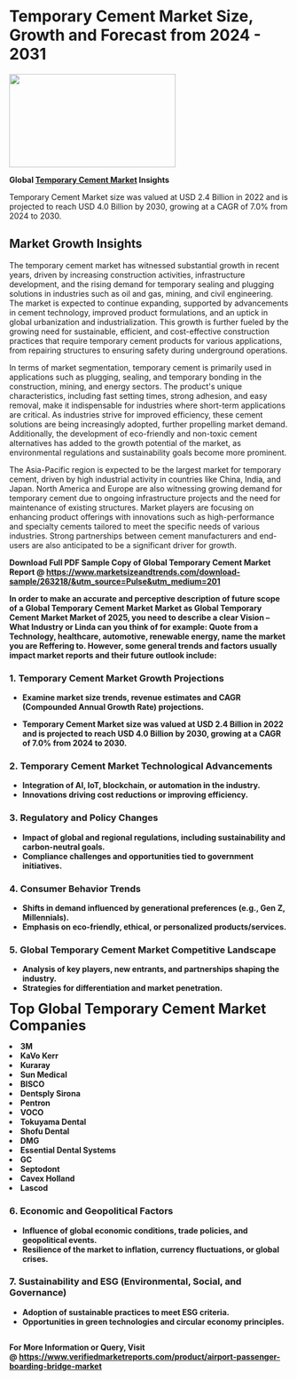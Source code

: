 <H1>Temporary Cement Market Size, Growth and Forecast from 2024 - 2031</H1><img class="aligncenter size-medium wp-image-584254" src="https://thirdeyenews.in/wp-content/uploads/2024/09/Global-Market-Research-300x168.jpeg" alt="" width="300" height="168" /><p><strong>Global&nbsp;<a href="https://www.marketsizeandtrends.com/download-sample/263218/&amp;utm_source=Pulse&amp;utm_medium=201">Temporary Cement Market</a> Insights</strong></p><p>Temporary Cement Market size was valued at USD 2.4 Billion in 2022 and is projected to reach USD 4.0 Billion by 2030, growing at a CAGR of 7.0% from 2024 to 2030.</p><p><h2>Market Growth Insights</h2> <p>The temporary cement market has witnessed substantial growth in recent years, driven by increasing construction activities, infrastructure development, and the rising demand for temporary sealing and plugging solutions in industries such as oil and gas, mining, and civil engineering. The market is expected to continue expanding, supported by advancements in cement technology, improved product formulations, and an uptick in global urbanization and industrialization. This growth is further fueled by the growing need for sustainable, efficient, and cost-effective construction practices that require temporary cement products for various applications, from repairing structures to ensuring safety during underground operations.</p> <p><strong></strong></p> <p>In terms of market segmentation, temporary cement is primarily used in applications such as plugging, sealing, and temporary bonding in the construction, mining, and energy sectors. The product's unique characteristics, including fast setting times, strong adhesion, and easy removal, make it indispensable for industries where short-term applications are critical. As industries strive for improved efficiency, these cement solutions are being increasingly adopted, further propelling market demand. Additionally, the development of eco-friendly and non-toxic cement alternatives has added to the growth potential of the market, as environmental regulations and sustainability goals become more prominent.</p> <p>The Asia-Pacific region is expected to be the largest market for temporary cement, driven by high industrial activity in countries like China, India, and Japan. North America and Europe are also witnessing growing demand for temporary cement due to ongoing infrastructure projects and the need for maintenance of existing structures. Market players are focusing on enhancing product offerings with innovations such as high-performance and specialty cements tailored to meet the specific needs of various industries. Strong partnerships between cement manufacturers and end-users are also anticipated to be a significant driver for growth.</p> <p><strong></p><p><span class=""><strong>Download Full PDF Sample Copy of Global Temporary Cement Market Report</strong> @ <a href="https://www.marketsizeandtrends.com/download-sample/263218/&amp;utm_source=Pulse&amp;utm_medium=201" target="_blank">https://www.marketsizeandtrends.com/download-sample/263218/&amp;utm_source=Pulse&amp;utm_medium=201</a></span></p><p>In order to make an accurate and perceptive description of future scope of a Global&nbsp;Temporary Cement Market Market as Global&nbsp;Temporary Cement Market Market of 2025, you need to describe a clear Vision &ndash; What Industry or Linda can you think of for example: Quote from a Technology, healthcare, automotive, renewable energy, name the market you are Reffering to. However, some general trends and factors usually impact market reports and their future outlook include:</p><h3>1.&nbsp;<strong>Temporary Cement Market Growth Projections</strong></h3><ul><li>Examine market size trends, revenue estimates and CAGR (Compounded Annual Growth Rate) projections.</li><li><p>Temporary Cement Market size was valued at USD 2.4 Billion in 2022 and is projected to reach USD 4.0 Billion by 2030, growing at a CAGR of 7.0% from 2024 to 2030.</p></li></ul><h3>2.&nbsp;<strong>Temporary Cement Market Technological Advancements</strong></h3><ul><li>Integration of AI, IoT, blockchain, or automation in the industry.</li><li>Innovations driving cost reductions or improving efficiency.</li></ul><h3>3.&nbsp;<strong>Regulatory and Policy Changes</strong></h3><ul><li>Impact of global and regional regulations, including sustainability and carbon-neutral goals.</li><li>Compliance challenges and opportunities tied to government initiatives.</li></ul><h3>4.&nbsp;<strong>Consumer Behavior Trends</strong></h3><ul><li>Shifts in demand influenced by generational preferences (e.g., Gen Z, Millennials).</li><li>Emphasis on eco-friendly, ethical, or personalized products/services.</li></ul><h3>5.&nbsp;<strong>Global Temporary Cement Market Competitive Landscape</strong></h3><ul><li>Analysis of key players, new entrants, and partnerships shaping the industry.</li><li>Strategies for differentiation and market penetration.</li></ul><p data-pm-slice="1 1 []"><span style="color: inherit; font-family: inherit; font-size: 25px;">Top Global Temporary Cement Market Companies</span></p><div class="" data-test-id=""><p><li>3M</li><li> KaVo Kerr</li><li> Kuraray</li><li> Sun Medical</li><li> BISCO</li><li> Dentsply Sirona</li><li> Pentron</li><li> VOCO</li><li> Tokuyama Dental</li><li> Shofu Dental</li><li> DMG</li><li> Essential Dental Systems</li><li> GC</li><li> Septodont</li><li> Cavex Holland</li><li> Lascod</li></p></div><h3>6.&nbsp;<strong>Economic and Geopolitical Factors</strong></h3><ul><li>Influence of global economic conditions, trade policies, and geopolitical events.</li><li>Resilience of the market to inflation, currency fluctuations, or global crises.</li></ul><h3>7.&nbsp;<strong>Sustainability and ESG (Environmental, Social, and Governance)</strong></h3><ul><li>Adoption of sustainable practices to meet ESG criteria.</li><li>Opportunities in green technologies and circular economy principles.</li></ul><h2><strong style="font-size: 14px;">For More Information or Query, Visit @&nbsp;</strong><a style="background-color: #ffffff; font-size: 14px;" href="https://www.marketsizeandtrends.com/report/temporary-cement-market/" target="_blank">https://www.verifiedmarketreports.com/product/airport-passenger-boarding-bridge-market</a></h2>
